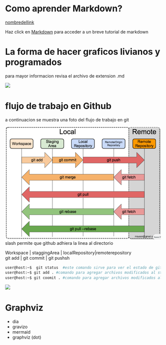 

# Como aprender Markdown?

[nombredellink](https://link)

Haz click en [Markdown](https://docs.github.com/en/github/writing-on-github/basic-writing-and-formatting-syntax) para acceder a un breve tutorial de markdown

# La forma de hacer graficos livianos y programados

para mayor informacion revisa el archivo de extension .md

<img src='https://g.gravizo.com/svg?
 digraph G {
    rankdir=LR;
    Computer->Github [ label="push" ];
    Github->Computer [ label="pull" ];    
    } 
'/>

# flujo de trabajo en Github

a continuacion se muestra una foto del flujo de trabajo en git

![Workflow-git](  /images/Workflow_git.png) 
slash permite que github adhiera la linea al directorio


Workspace   |  staggingArea | localRepository|remoterepository \
git add       | git commit     | git pushsh 

``` bash
user@host:~$  git status  #este comando sirve para ver el estado de github
user@host:~$ git add . #comando para agregar archivos modificados al stage area 
user@host:~$ git coomit . #comando para agregar archivos modificados al stage area
```


<img src='https://g.gravizo.com/svg?
 digraph G {
   main -> parse -> execute;
   main -> init;
   main -> cleanup;
   execute -> make_string;
   execute -> printf
   init -> make_string;
   main -> printf;
   execute -> compare;
 }
'/>


# Graphviz 
- dia
- gravizo
- mermaid
- graphviz (dot)
